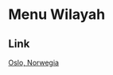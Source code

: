 # Menu Wilayah

## Link

[Oslo, Norwegia](https://github.com/gigit-pemilu/pemilu-2024-99-luar-negeri/tree/main/pileg-dpr/hitung-suara/sub/99-luar-negeri/sub/84-oslo-norwegia/sub/01-oslo-norwegia/sub/0001-oslo-norwegia)

